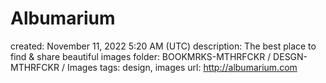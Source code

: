 # Albumarium

created: November 11, 2022 5:20 AM (UTC)
description: The best place to find & share
beautiful images
folder: BOOKMRKS-MTHRFCKR / DESGN-MTHRFCKR / Images
tags: design, images
url: http://albumarium.com